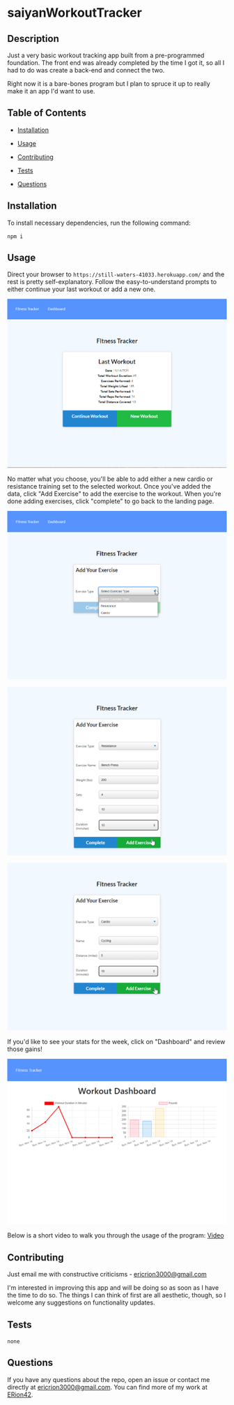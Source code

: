 # saiyanWorkoutTracker


## Description

Just a very basic workout tracking app built from a pre-programmed foundation. The front end was already completed by the time I got it, so all I had to do was create a back-end and connect the two. 

Right now it is a bare-bones program but I plan to spruce it up to really make it an app I'd want to use.

## Table of Contents 

* [Installation](#installation)

* [Usage](#usage)

* [Contributing](#contributing)

* [Tests](#tests)

* [Questions](#questions)

## Installation

To install necessary dependencies, run the following command:

```
npm i
```

## Usage

Direct your browser to `https://still-waters-41033.herokuapp.com/` and the rest is pretty self-explanatory. Follow the easy-to-understand prompts to either continue your last workout or add a new one. 

![Landing Page](https://github.com/ERion42/saiyanWorkoutTracker/blob/main/screenshots/Tracker1.png?raw=true)

No matter what you choose, you'll be able to add either a new cardio or resistance training set to the selected workout. Once you've added the data, click "Add Exercise" to add the exercise to the workout. When you're done adding exercises, click "complete" to go back to the landing page. 

![Add Exercise 1](https://github.com/ERion42/saiyanWorkoutTracker/blob/main/screenshots/Tracker2.png?raw=true)

![Add Exercise 2](https://github.com/ERion42/saiyanWorkoutTracker/blob/main/screenshots/Tracker3.png?raw=true)

![Add Exercise 3](https://github.com/ERion42/saiyanWorkoutTracker/blob/main/screenshots/Tracker4.png?raw=true)

If you'd like to see your stats for the week, click on "Dashboard" and review those gains!

![Workout Dashboard](https://github.com/ERion42/saiyanWorkoutTracker/blob/main/screenshots/Tracker5.png?raw=true)

Below is a short video to walk you through the usage of the program:
[Video](https://youtu.be/wGrpQ67Uqjk  )
  
## Contributing

Just email me with constructive criticisms - ericrion3000@gmail.com 

I'm interested in improving this app and will be doing so as soon as I have the time to do so. The things I can think of first are all aesthetic, though, so I welcome any suggestions on functionality updates.

## Tests

```
none
```

## Questions

If you have any questions about the repo, open an issue or contact me directly at ericrion3000@gmail.com. You can find more of my work at [ERion42](https://github.com/ERion42/).

